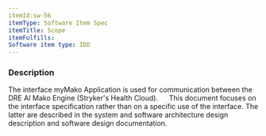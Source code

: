 ```yaml
---
itemId:sw-56
itemType: Software Item Spec
itemTitle: Scope
itemFulfills: 
Software item type: IDD
---
```

### Description
The interface myMako Application is used for communication between the DRE AI Mako Engine (Stryker's Health Cloud).  
  
This document focuses on the interface specification rather than on a specific use of the interface. The latter are described in the system and software architecture design description and software design documentation. 